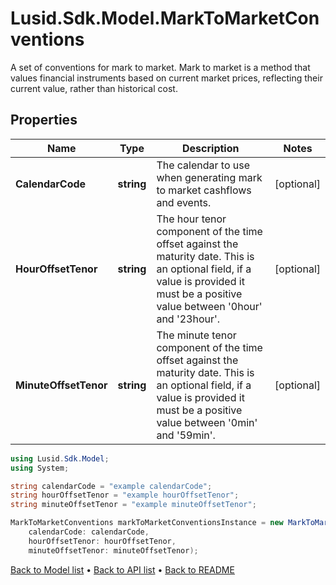 # Lusid.Sdk.Model.MarkToMarketConventions
A set of conventions for mark to market. Mark to market is a method   that values financial instruments based on current market prices,   reflecting their current value, rather than historical cost.

## Properties

Name | Type | Description | Notes
------------ | ------------- | ------------- | -------------
**CalendarCode** | **string** | The calendar to use when generating mark to market cashflows and events. | [optional] 
**HourOffsetTenor** | **string** | The hour tenor component of the time offset against the maturity date.  This is an optional field, if a value is provided it must be a positive value between &#39;0hour&#39; and &#39;23hour&#39;. | [optional] 
**MinuteOffsetTenor** | **string** | The minute tenor component of the time offset against the maturity date.  This is an optional field, if a value is provided it must be a positive value between &#39;0min&#39; and &#39;59min&#39;. | [optional] 

```csharp
using Lusid.Sdk.Model;
using System;

string calendarCode = "example calendarCode";
string hourOffsetTenor = "example hourOffsetTenor";
string minuteOffsetTenor = "example minuteOffsetTenor";

MarkToMarketConventions markToMarketConventionsInstance = new MarkToMarketConventions(
    calendarCode: calendarCode,
    hourOffsetTenor: hourOffsetTenor,
    minuteOffsetTenor: minuteOffsetTenor);
```

[Back to Model list](../README.md#documentation-for-models) &#8226; [Back to API list](../README.md#documentation-for-api-endpoints) &#8226; [Back to README](../README.md)
